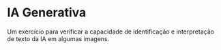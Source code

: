 # IA Generativa

Um exercício para verificar a capacidade de identificação e interpretação de texto da IA em algumas imagens.
